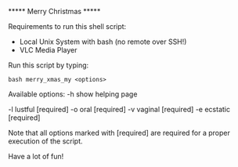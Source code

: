 ***** Merry Christmas *****

Requirements to run this shell script:

  - Local Unix System with bash (no remote over SSH!)
  - VLC Media Player


Run this script by typing:

	bash merry_xmas_my <options>

Available options:
  -h  show helping page
  
  -l  lustful   [required]
  -o  oral      [required]
  -v  vaginal   [required]
  -e  ecstatic  [required]

Note that all options marked with [required] are required for a proper execution of the script.

Have a lot of fun!
